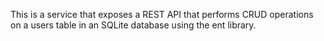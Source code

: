 This is a service that exposes a REST API that performs CRUD operations on a users table in an SQLite database using the ent library.